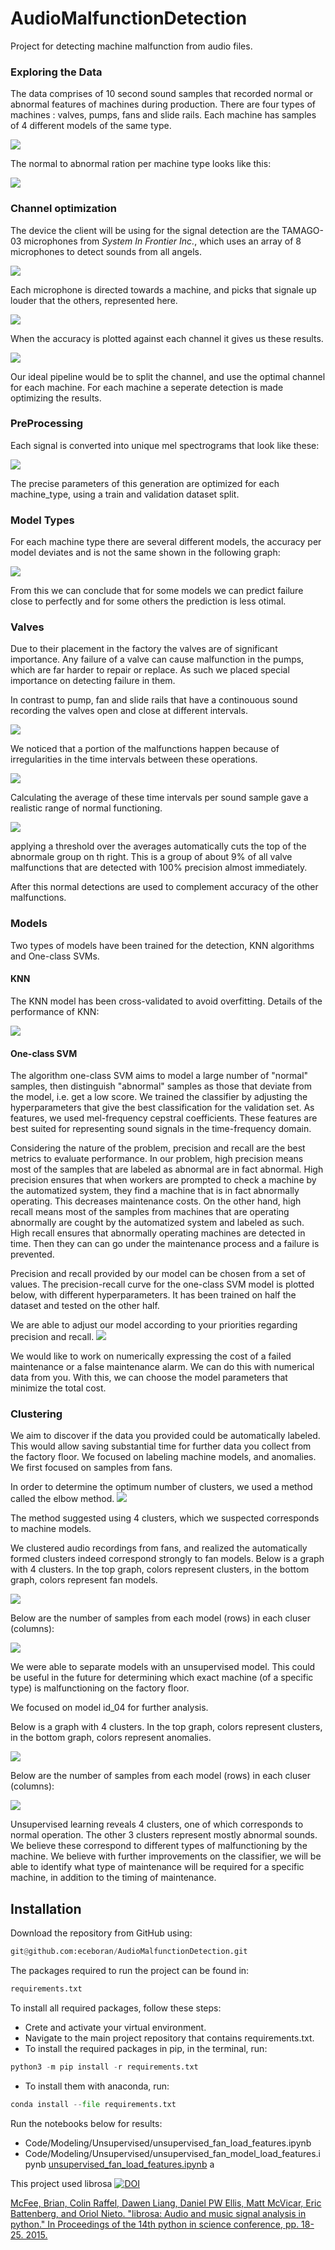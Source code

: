 # AudioMalfunctionDetection
Project for detecting machine malfunction from audio files.


### Exploring the Data

The data comprises of 10 second sound samples that recorded normal or abnormal features of 
machines during production. There are four types of machines : valves, pumps, fans and slide rails.
Each machine has samples of 4 different models of the same type.

![](Images/samples_per_model.png)

The normal to abnormal ration per machine type looks like this:

![](Images/normal_abnormal_ratio.png)

### Channel optimization

The device the client will be using for the signal detection are the TAMAGO-03 microphones from
*System In Frontier Inc.*, which uses an array of 8 microphones to detect sounds from all angels.

![](Images/mic-array.jpg)

 Each microphone is directed towards a machine, and picks that signale up louder that the others,
 represented here.
 
 ![](Images/signal_per_channel.png)
 
 When the accuracy is plotted against each channel it gives us these results.

![](Images/acc_per_channel.png)

Our ideal pipeline would be to split the channel, and use the optimal channel for each machine.
For each machine a seperate detection is made optimizing the results.

### PreProcessing

Each signal is converted into unique mel spectrograms that look like these:

![](Images/spectrograms.jpg)

The precise parameters of this generation are optimized for each machine_type,
using a train and validation dataset split.

### Model Types

For each machine type there are several different models, the accuracy per model deviates and is not
the same shown in the following graph:

![](Images/acc_per_model.png)

From this we can conclude that for some models we can predict failure close to perfectly and for some others
the prediction is less otimal.

### Valves

Due to their placement in the factory the valves are of significant importance. Any failure of a valve
can cause malfunction in the pumps, which are far harder to repair or replace. As such we placed
special importance on detecting failure in them.

In contrast to pump, fan and slide rails that have a continouous sound recording the valves open and
close at different intervals.

![](Images/Valve.jpg)

We noticed that a portion of the malfunctions happen because of irregularities in the time intervals between these operations. 

![](Images/valv_t.jpg)

Calculating the average of these time intervals per sound sample gave a realistic range of normal functioning.

![](Images/avg_cutoff.png)

applying a threshold over the averages automatically cuts the top of the abnormale group on th right.
This is a group of about 9% of all valve malfunctions that are detected with 100% precision almost immediately.

After this normal detections are used to complement accuracy of the other malfunctions.

### Models


Two types of models have been trained for the detection, KNN algorithms and One-class SVMs. 

#### KNN

The KNN model has been cross-validated to avoid overfitting.
Details of the performance of KNN:

![](Images/acc_per_machine.png)

#### One-class SVM
The algorithm one-class SVM aims to model a large number of "normal" samples, then distinguish "abnormal" samples
as those that deviate from the model, i.e. get a low score. We trained the classifier by adjusting the hyperparameters 
that give the best classification for the validation set. As features, we used mel-frequency cepstral coefficients. 
These features are best suited for representing sound signals in the time-frequency domain.

Considering the nature of the problem, precision and recall are the best metrics to evaluate performance. In our problem,
high precision means most of the samples that are labeled as abnormal are in fact abnormal. High precision ensures that 
when workers are prompted to check a machine by the automatized system, they find a machine that is in fact abnormally 
operating. This decreases maintenance costs. 
On the other hand, high recall means most of the samples from machines that are operating abnormally 
are cought by the automatized system and labeled as such. High recall ensures that abnormally operating machines 
are detected in time. Then they can can go under the maintenance process and a failure is prevented.

Precision and recall provided by our model can be chosen from a set of values. 
The precision-recall curve for the one-class SVM model is plotted below, with different hyperparameters. 
It has been trained on half the dataset and tested on the other half.

We are able to adjust our model according to your priorities regarding precision and recall.
![](Images/one-class-svm-precision-recall.png)

We would like to work on numerically expressing the cost of a failed maintenance or a false maintenance alarm. We
can do this with numerical data from you. With this, we can choose the model parameters that minimize the total cost.

### Clustering
We aim to discover if the data you provided could be automatically labeled. This would allow saving substantial 
time for further data you collect from the factory floor. We focused on labeling machine models, and anomalies. We 
first focused on samples from fans.

In order to determine the optimum number of clusters, we used a method called the elbow method. 
![](Images/elbow_fan.png)

The method suggested using 4 clusters, which we suspected corresponds to machine models.

We clustered audio recordings from fans, and realized the automatically formed clusters indeed correspond 
strongly to fan models. Below is a graph with 4 clusters. In the top graph, colors represent clusters, in the bottom 
graph, colors represent fan models. 

![](Images/fan_model_4_clusters.png)

Below are the number of samples from each model (rows) in each cluser (columns):

![](Images/fan_model_4_clusters_confusion_matrix.png)

We were able to separate models with an unsupervised model. This could be useful in the future for determining 
which exact machine (of a specific type) is malfunctioning on the factory floor.

We focused on model id_04 for further analysis. 

Below is a graph with 4 clusters. In the top graph, colors represent clusters, in the bottom 
graph, colors represent anomalies.

![](Images/fan_model_4_4_clusters.png)

Below are the number of samples from each model (rows) in each cluser (columns):

![](Images/fan_model_4_anomaly_cluster_4_clusters_confusion_matrix.png)

Unsupervised learning reveals 4 clusters, one of which corresponds to normal operation. 
The other 3 clusters represent mostly abnormal sounds. We believe these correspond to 
different types of malfunctioning by the machine. We believe with further improvements on the classifier, we will 
be able to identify what type of maintenance will be required for a specific machine, in addition to the 
timing of maintenance.


## Installation
Download the repository from GitHub using:
```python
git@github.com:eceboran/AudioMalfunctionDetection.git
```

The packages required to run the project can be found in:
```python
requirements.txt
```
To install all required packages, follow these steps:
- Crete and activate your virtual environment. 
- Navigate to the main project repository that contains requirements.txt.
- To install the required packages in pip, in the terminal, run:
```python
python3 -m pip install -r requirements.txt
```
- To install them with anaconda, run:
```python
conda install --file requirements.txt 
```

Run the notebooks below for results:
- Code/Modeling/Unsupervised/unsupervised_fan_load_features.ipynb
- Code/Modeling/Unsupervised/unsupervised_fan_model_load_features.ipynb
[unsupervised_fan_load_features.ipynb](Code/Modeling/Unsupervised/unsupervised_fan_load_features.ipynb)
a

This project used librosa <a href="https://doi.org/10.5281/zenodo.591533" rel=nofollow><img alt=DOI src="https://warehouse-camo.ingress.cmh1.psfhosted.org/b9a66e7e2aad964da52c5254b5a75e4ebba92197/68747470733a2f2f7a656e6f646f2e6f72672f62616467652f444f492f31302e353238312f7a656e6f646f2e3539313533332e737667">
<p>McFee, Brian, Colin Raffel, Dawen Liang, Daniel PW Ellis, Matt McVicar, Eric Battenberg, and Oriol Nieto. "librosa: Audio and music signal analysis in python." In Proceedings of the 14th python in science conference, pp. 18-25. 2015.</p>
